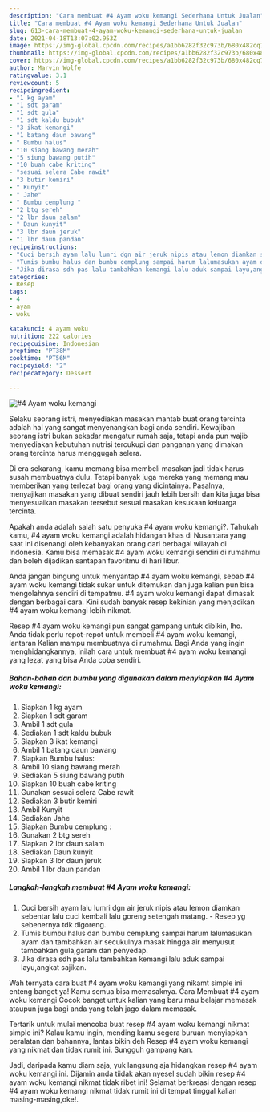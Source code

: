 ```yaml
---
description: "Cara membuat #4 Ayam woku kemangi Sederhana Untuk Jualan"
title: "Cara membuat #4 Ayam woku kemangi Sederhana Untuk Jualan"
slug: 613-cara-membuat-4-ayam-woku-kemangi-sederhana-untuk-jualan
date: 2021-04-18T13:07:02.953Z
image: https://img-global.cpcdn.com/recipes/a1bb6282f32c973b/680x482cq70/4-ayam-woku-kemangi-foto-resep-utama.jpg
thumbnail: https://img-global.cpcdn.com/recipes/a1bb6282f32c973b/680x482cq70/4-ayam-woku-kemangi-foto-resep-utama.jpg
cover: https://img-global.cpcdn.com/recipes/a1bb6282f32c973b/680x482cq70/4-ayam-woku-kemangi-foto-resep-utama.jpg
author: Marvin Wolfe
ratingvalue: 3.1
reviewcount: 5
recipeingredient:
- "1 kg ayam"
- "1 sdt garam"
- "1 sdt gula"
- "1 sdt kaldu bubuk"
- "3 ikat kemangi"
- "1 batang daun bawang"
- " Bumbu halus"
- "10 siang bawang merah"
- "5 siung bawang putih"
- "10 buah cabe kriting"
- "sesuai selera Cabe rawit"
- "3 butir kemiri"
- " Kunyit"
- " Jahe"
- " Bumbu cemplung "
- "2 btg sereh"
- "2 lbr daun salam"
- " Daun kunyit"
- "3 lbr daun jeruk"
- "1 lbr daun pandan"
recipeinstructions:
- "Cuci bersih ayam lalu lumri dgn air jeruk nipis atau lemon diamkan sebentar lalu cuci kembali lalu goreng setengah matang. Resep yg sebenernya tdk digoreng."
- "Tumis bumbu halus dan bumbu cemplung sampai harum lalumasukan ayam dan tambahkan air secukulnya masak hingga air menyusut tambahkan gula,garam dan penyedap."
- "Jika dirasa sdh pas lalu tambahkan kemangi lalu aduk sampai layu,angkat sajikan."
categories:
- Resep
tags:
- 4
- ayam
- woku

katakunci: 4 ayam woku 
nutrition: 222 calories
recipecuisine: Indonesian
preptime: "PT38M"
cooktime: "PT56M"
recipeyield: "2"
recipecategory: Dessert

---
```



![#4 Ayam woku kemangi](https://img-global.cpcdn.com/recipes/a1bb6282f32c973b/680x482cq70/4-ayam-woku-kemangi-foto-resep-utama.jpg)

Selaku seorang istri, menyediakan masakan mantab buat orang tercinta adalah hal yang sangat menyenangkan bagi anda sendiri. Kewajiban seorang istri bukan sekadar mengatur rumah saja, tetapi anda pun wajib menyediakan kebutuhan nutrisi tercukupi dan panganan yang dimakan orang tercinta harus menggugah selera.

Di era  sekarang, kamu memang bisa membeli masakan jadi tidak harus susah membuatnya dulu. Tetapi banyak juga mereka yang memang mau memberikan yang terlezat bagi orang yang dicintainya. Pasalnya, menyajikan masakan yang dibuat sendiri jauh lebih bersih dan kita juga bisa menyesuaikan masakan tersebut sesuai masakan kesukaan keluarga tercinta. 



Apakah anda adalah salah satu penyuka #4 ayam woku kemangi?. Tahukah kamu, #4 ayam woku kemangi adalah hidangan khas di Nusantara yang saat ini disenangi oleh kebanyakan orang dari berbagai wilayah di Indonesia. Kamu bisa memasak #4 ayam woku kemangi sendiri di rumahmu dan boleh dijadikan santapan favoritmu di hari libur.

Anda jangan bingung untuk menyantap #4 ayam woku kemangi, sebab #4 ayam woku kemangi tidak sukar untuk ditemukan dan juga kalian pun bisa mengolahnya sendiri di tempatmu. #4 ayam woku kemangi dapat dimasak dengan berbagai cara. Kini sudah banyak resep kekinian yang menjadikan #4 ayam woku kemangi lebih nikmat.

Resep #4 ayam woku kemangi pun sangat gampang untuk dibikin, lho. Anda tidak perlu repot-repot untuk membeli #4 ayam woku kemangi, lantaran Kalian mampu membuatnya di rumahmu. Bagi Anda yang ingin menghidangkannya, inilah cara untuk membuat #4 ayam woku kemangi yang lezat yang bisa Anda coba sendiri.

<!--inarticleads1-->

##### Bahan-bahan dan bumbu yang digunakan dalam menyiapkan #4 Ayam woku kemangi:

1. Siapkan 1 kg ayam
1. Siapkan 1 sdt garam
1. Ambil 1 sdt gula
1. Sediakan 1 sdt kaldu bubuk
1. Siapkan 3 ikat kemangi
1. Ambil 1 batang daun bawang
1. Siapkan  Bumbu halus:
1. Ambil 10 siang bawang merah
1. Sediakan 5 siung bawang putih
1. Siapkan 10 buah cabe kriting
1. Gunakan sesuai selera Cabe rawit
1. Sediakan 3 butir kemiri
1. Ambil  Kunyit
1. Sediakan  Jahe
1. Siapkan  Bumbu cemplung :
1. Gunakan 2 btg sereh
1. Siapkan 2 lbr daun salam
1. Sediakan  Daun kunyit
1. Siapkan 3 lbr daun jeruk
1. Ambil 1 lbr daun pandan




<!--inarticleads2-->

##### Langkah-langkah membuat #4 Ayam woku kemangi:

1. Cuci bersih ayam lalu lumri dgn air jeruk nipis atau lemon diamkan sebentar lalu cuci kembali lalu goreng setengah matang. - Resep yg sebenernya tdk digoreng.
1. Tumis bumbu halus dan bumbu cemplung sampai harum lalumasukan ayam dan tambahkan air secukulnya masak hingga air menyusut tambahkan gula,garam dan penyedap.
1. Jika dirasa sdh pas lalu tambahkan kemangi lalu aduk sampai layu,angkat sajikan.




Wah ternyata cara buat #4 ayam woku kemangi yang nikamt simple ini enteng banget ya! Kamu semua bisa memasaknya. Cara Membuat #4 ayam woku kemangi Cocok banget untuk kalian yang baru mau belajar memasak ataupun juga bagi anda yang telah jago dalam memasak.

Tertarik untuk mulai mencoba buat resep #4 ayam woku kemangi nikmat simple ini? Kalau kamu ingin, mending kamu segera buruan menyiapkan peralatan dan bahannya, lantas bikin deh Resep #4 ayam woku kemangi yang nikmat dan tidak rumit ini. Sungguh gampang kan. 

Jadi, daripada kamu diam saja, yuk langsung aja hidangkan resep #4 ayam woku kemangi ini. Dijamin anda tiidak akan nyesel sudah bikin resep #4 ayam woku kemangi nikmat tidak ribet ini! Selamat berkreasi dengan resep #4 ayam woku kemangi nikmat tidak rumit ini di tempat tinggal kalian masing-masing,oke!.

